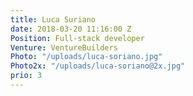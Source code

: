 ```yaml
---
title: Luca Suriano
date: 2018-03-20 11:16:00 Z
Position: Full-stack developer
Venture: VentureBuilders
Photo: "/uploads/luca-soriano.jpg"
Photo2x: "/uploads/luca-soriano@2x.jpg"
prio: 3
---
```



